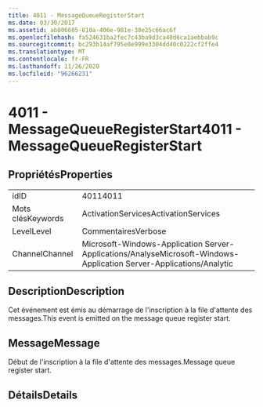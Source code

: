 ```yaml
---
title: 4011 - MessageQueueRegisterStart
ms.date: 03/30/2017
ms.assetid: ab806605-810a-406e-981e-38e25c66ac6f
ms.openlocfilehash: fa524631ba2fec7c43ba9d3ca40d6ca1aebbab9c
ms.sourcegitcommit: bc293b14af795e0e999e3304dd40c0222cf2ffe4
ms.translationtype: MT
ms.contentlocale: fr-FR
ms.lasthandoff: 11/26/2020
ms.locfileid: "96266231"
---
```

# <a name="4011---messagequeueregisterstart"></a><span data-ttu-id="6ada8-102">4011 - MessageQueueRegisterStart</span><span class="sxs-lookup"><span data-stu-id="6ada8-102">4011 - MessageQueueRegisterStart</span></span>

## <a name="properties"></a><span data-ttu-id="6ada8-103">Propriétés</span><span class="sxs-lookup"><span data-stu-id="6ada8-103">Properties</span></span>  
  
|||  
|-|-|  
|<span data-ttu-id="6ada8-104">id</span><span class="sxs-lookup"><span data-stu-id="6ada8-104">ID</span></span>|<span data-ttu-id="6ada8-105">4011</span><span class="sxs-lookup"><span data-stu-id="6ada8-105">4011</span></span>|  
|<span data-ttu-id="6ada8-106">Mots clés</span><span class="sxs-lookup"><span data-stu-id="6ada8-106">Keywords</span></span>|<span data-ttu-id="6ada8-107">ActivationServices</span><span class="sxs-lookup"><span data-stu-id="6ada8-107">ActivationServices</span></span>|  
|<span data-ttu-id="6ada8-108">Level</span><span class="sxs-lookup"><span data-stu-id="6ada8-108">Level</span></span>|<span data-ttu-id="6ada8-109">Commentaires</span><span class="sxs-lookup"><span data-stu-id="6ada8-109">Verbose</span></span>|  
|<span data-ttu-id="6ada8-110">Channel</span><span class="sxs-lookup"><span data-stu-id="6ada8-110">Channel</span></span>|<span data-ttu-id="6ada8-111">Microsoft-Windows-Application Server-Applications/Analyse</span><span class="sxs-lookup"><span data-stu-id="6ada8-111">Microsoft-Windows-Application Server-Applications/Analytic</span></span>|  
  
## <a name="description"></a><span data-ttu-id="6ada8-112">Description</span><span class="sxs-lookup"><span data-stu-id="6ada8-112">Description</span></span>  

 <span data-ttu-id="6ada8-113">Cet événement est émis au démarrage de l'inscription à la file d'attente des messages.</span><span class="sxs-lookup"><span data-stu-id="6ada8-113">This event is emitted on the message queue register start.</span></span>  
  
## <a name="message"></a><span data-ttu-id="6ada8-114">Message</span><span class="sxs-lookup"><span data-stu-id="6ada8-114">Message</span></span>  

 <span data-ttu-id="6ada8-115">Début de l'inscription à la file d'attente des messages.</span><span class="sxs-lookup"><span data-stu-id="6ada8-115">Message queue register start.</span></span>  
  
## <a name="details"></a><span data-ttu-id="6ada8-116">Détails</span><span class="sxs-lookup"><span data-stu-id="6ada8-116">Details</span></span>
